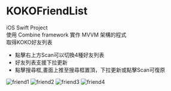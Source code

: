 # KOKOFriendList
iOS Swift Project  
使用 Combine framework 實作 MVVM 架構的程式  
取得KOKO好友列表  

- 點擊右上方Scan可以切換4種好友列表
- 好友列表支援下拉更新
- 點擊搜尋框,畫面上推至搜尋框置頂，下拉更新或點擊Scan可復原

![friend1](https://raw.github.com/PersonZhang01/KOKOFriendList/main/Screenshot/friend1.png)
![friend2](https://raw.github.com/PersonZhang01/KOKOFriendList/main/Screenshot/friend2.png)
![friend3](https://raw.github.com/PersonZhang01/KOKOFriendList/main/Screenshot/friend3.png)
![friend4](https://raw.github.com/PersonZhang01/KOKOFriendList/main/Screenshot/friend4.png)



